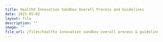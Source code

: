 ```yaml
---
title: HealthX Innovation Sandbox Overall Process and Guidelines
date: 2023-05-02
layout: file
description: ""
image: ""
file_url: /files/healthx innovation sandbox overall process & guidelines.pdf
---
```

